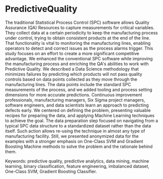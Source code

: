 # PredictiveQuality
The traditional Statistical Process Control (SPC) software allows Quality Assurance (QA) Resources to capture measurements for critical variables. They collect data at a certain periodicity to keep the manufacturing process under control, trying to obtain consistent products at the end of the line. That functionality is vital to monitoring the manufacturing lines, enabling operators to detect and correct issues as the process alarms trigger. 
This study focuses on an effort to create a more significant competitive advantage. We enhanced the conventional SPC software while improving the manufacturing process and enriching the QA's abilities to work with Predictive Quality. We described a Data Science methodology that minimizes failures by predicting which products will not pass quality controls based on data points collected as they move through the manufacturing lines. The data points include the standard SPC measurements of the process, and we added tooling and process setting dimensions for more accurate predictions.
Continuous improvement professionals, manufacturing managers, Six Sigma project managers, software engineers, and data scientists learn an approach to predicting defects early. We centered on defining the problem, presenting valuable recipes for preparing the data, and applying Machine Learning techniques to achieve the goal. The data preparation step focused on navigating from a typical SPC data structure to a standardized dataset rather than the data itself. Such action allows re-using the technique in almost any type of manufacturing facility. Still, we presented anonymized data for the examples with a stronger emphasis on One-Class SVM and Gradient Boosting Machine methods to solve the problem and the rationale behind them.

Keywords: predictive quality, predictive analytics, data mining, machine learning, binary classification, feature engineering, imbalanced dataset, One-Class SVM, Gradient Boosting Classifier.
